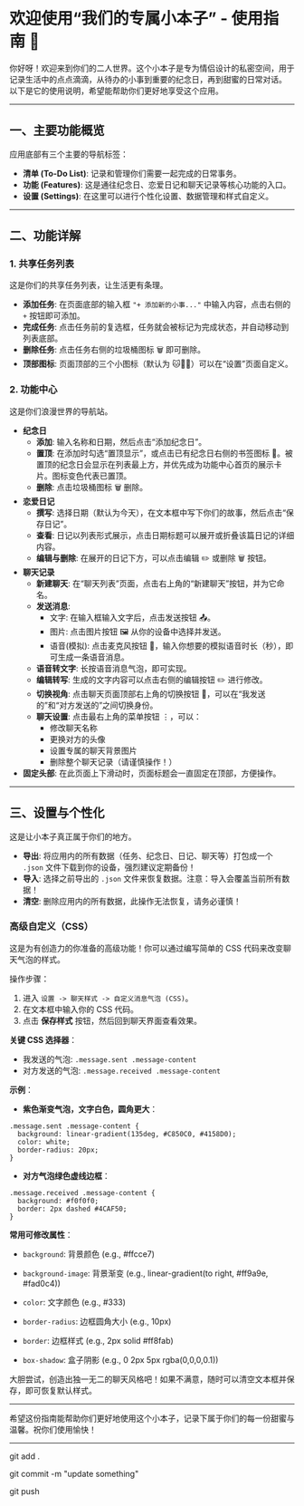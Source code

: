 # 欢迎使用“我们的专属小本子” - 使用指南 💖

你好呀！欢迎来到你们的二人世界。这个小本子是专为情侣设计的私密空间，用于记录生活中的点点滴滴，从待办的小事到重要的纪念日，再到甜蜜的日常对话。  
以下是它的使用说明，希望能帮助你们更好地享受这个应用。

---

## 一、主要功能概览

应用底部有三个主要的导航标签：

- **清单 (To-Do List)**: 记录和管理你们需要一起完成的日常事务。
- **功能 (Features)**: 这是通往纪念日、恋爱日记和聊天记录等核心功能的入口。
- **设置 (Settings)**: 在这里可以进行个性化设置、数据管理和样式自定义。

---

## 二、功能详解

### 1. 共享任务列表

这是你们的共享任务列表，让生活更有条理。

- **添加任务**: 在页面底部的输入框 `"+ 添加新的小事..."` 中输入内容，点击右侧的 `+` 按钮即可添加。
- **完成任务**: 点击任务前的复选框，任务就会被标记为完成状态，并自动移动到列表底部。
- **删除任务**: 点击任务右侧的垃圾桶图标 🗑️ 即可删除。
- **顶部图标**: 页面顶部的三个小图标（默认为 🐱💖📱）可以在“设置”页面自定义。

### 2. 功能中心

这是你们浪漫世界的导航站。

- **纪念日**
  - **添加**: 输入名称和日期，然后点击“添加纪念日”。
  - **置顶**: 在添加时勾选“置顶显示”，或点击已有纪念日右侧的书签图标 📑。被置顶的纪念日会显示在列表最上方，并优先成为功能中心首页的展示卡片。图标变色代表已置顶。
  - **删除**: 点击垃圾桶图标 🗑️ 删除。
- **恋爱日记**
  - **撰写**: 选择日期（默认为今天），在文本框中写下你们的故事，然后点击“保存日记”。
  - **查看**: 日记以列表形式展示，点击日期标题可以展开或折叠该篇日记的详细内容。
  - **编辑与删除**: 在展开的日记下方，可以点击编辑 ✏️ 或删除 🗑️ 按钮。
- **聊天记录**
  - **新建聊天**: 在“聊天列表”页面，点击右上角的“新建聊天”按钮，并为它命名。
  - **发送消息**:
    - 文字: 在输入框输入文字后，点击发送按钮 📤。
    - 图片: 点击图片按钮 🖼️ 从你的设备中选择并发送。
    - 语音(模拟): 点击麦克风按钮 🎤，输入你想要的模拟语音时长（秒），即可生成一条语音消息。
  - **语音转文字**: 长按语音消息气泡，即可实现。
  - **编辑转写**: 生成的文字内容可以点击右侧的编辑按钮 ✏️ 进行修改。
  - **切换视角**: 点击聊天页面顶部右上角的切换按钮 🔄，可以在“我发送的”和“对方发送的”之间切换身份。
  - **聊天设置**: 点击最右上角的菜单按钮 ⋮，可以：
    - 修改聊天名称
    - 更换对方的头像
    - 设置专属的聊天背景图片
    - 删除整个聊天记录（请谨慎操作！）
- **固定头部**: 在此页面上下滑动时，页面标题会一直固定在顶部，方便操作。

---

## 三、设置与个性化

这是让小本子真正属于你们的地方。

- **导出**: 将应用内的所有数据（任务、纪念日、日记、聊天等）打包成一个 `.json` 文件下载到你的设备，强烈建议定期备份！
- **导入**: 选择之前导出的 `.json` 文件来恢复数据。注意：导入会覆盖当前所有数据！
- **清空**: 删除应用内的所有数据，此操作无法恢复，请务必谨慎！

### 高级自定义（CSS）

这是为有创造力的你准备的高级功能！你可以通过编写简单的 CSS 代码来改变聊天气泡的样式。

操作步骤：

1. 进入 `设置 -> 聊天样式 -> 自定义消息气泡 (CSS)`。
2. 在文本框中输入你的 CSS 代码。
3. 点击 **保存样式** 按钮，然后回到聊天界面查看效果。

**关键 CSS 选择器**：

- 我发送的气泡: `.message.sent .message-content`
- 对方发送的气泡: `.message.received .message-content`

**示例**：

- **紫色渐变气泡，文字白色，圆角更大**：

```
.message.sent .message-content {
  background: linear-gradient(135deg, #C850C0, #4158D0);
  color: white;
  border-radius: 20px;
}
```
- **对方气泡绿色虚线边框**：
```
.message.received .message-content {
  background: #f0f0f0;
  border: 2px dashed #4CAF50;
}
```

**常用可修改属性**：

- `background`: 背景颜色 (e.g., #ffcce7)

- `background-image`: 背景渐变 (e.g., linear-gradient(to right, #ff9a9e, #fad0c4))

- `color`: 文字颜色 (e.g., #333)

- `border-radius`: 边框圆角大小 (e.g., 10px)

- `border`: 边框样式 (e.g., 2px solid #ff8fab)

- `box-shadow`: 盒子阴影 (e.g., 0 2px 5px rgba(0,0,0,0.1))

大胆尝试，创造出独一无二的聊天风格吧！如果不满意，随时可以清空文本框并保存，即可恢复默认样式。

---

希望这份指南能帮助你们更好地使用这个小本子，记录下属于你们的每一份甜蜜与温馨。祝你们使用愉快！


---
git add .

git commit -m "update something"

git push

